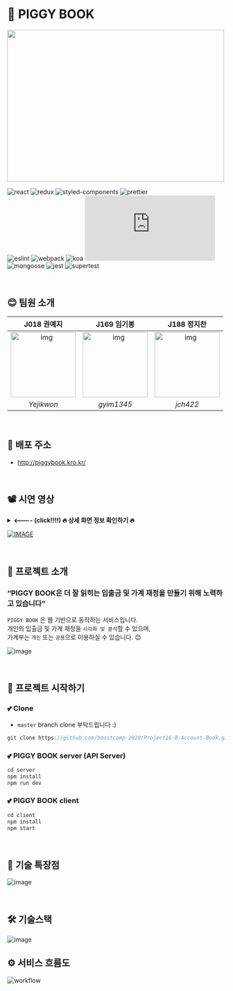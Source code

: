 # 🎈 PIGGY BOOK

<img src="https://user-images.githubusercontent.com/38288479/99702565-493df880-2ad9-11eb-841d-6f9d56b40be4.png" width="500" height="350" />

![react](https://img.shields.io/badge/react-^17.0.1-brightgreen?logo=react)
![redux](https://img.shields.io/badge/redux-^4.0.5-green?logo=redux)
![styled-components](https://img.shields.io/badge/styledComponents-^5.2.0-yellowgreen?logo=styled-components)
![prettier](https://img.shields.io/badge/prettier-^2.1.1-yellow?logo=prettier) <br />
![eslint](https://img.shields.io/badge/eslint-^7.13.0-orange?logo=eslint)
![webpack](https://img.shields.io/badge/webpack-^4.35.0-red?logo=webpack)
![koa](https://img.shields.io/badge/koa-^2.13.0-blue?logo=koa)
![node.js](https://img.shields.io/badge/node.js-^12.10.0-lightgrey?logo=node.js) <br />
![mongoose](https://img.shields.io/badge/mongoose-^5.10.15-success?logo=mongoose)
![jest](https://img.shields.io/badge/jest-^26.6.3-important?logo=jest)
![supertest](https://img.shields.io/badge/supertest-^6.0.1-critical?logo=supertest) <br />

<br />

## 😊 팀원 소개

|                                                       J018 권예지                                                       |                                                                             J169 임기봉                                                                              |                                                                        J188 정지찬                                                                        |
| :---------------------------------------------------------------------------------------------------------------------: | :------------------------------------------------------------------------------------------------------------------------------------------------------------------: | :-------------------------------------------------------------------------------------------------------------------------------------------------------: |
| <img src="https://ca.slack-edge.com/T019JFET9H7-U019PBWRG03-8b6c9029f984-512" alt="img" height="150px" width="150px" /> | <img src="https://avatars2.githubusercontent.com/u/57941049?s=460&u=b20800e6bc681bf4c683143cbcf11b9aa7dcf50c&v=4 =150x150" alt="img" height="150px" width="150px" /> | <img src="https://user-images.githubusercontent.com/38288479/99750943-9e532c00-2b24-11eb-82de-933279ed77dc.png" alt="img" height="150px" width="150px" /> |
|                                                       _Yejikwon_                                                        |                                                                              _gyim1345_                                                                              |                                                                         _jch422_                                                                          |

<br />

## 💫 배포 주소

- http://piggybook.kro.kr/

<br />

## 📽️ 시연 영상
<details>
  <summary> <b> <---- (click!!!!) 🔥 상세 화면 정보 확인하기 🔥</b> </summary>
    
  ### 🗝️ 가계부 로그인
  |                로그인 - 가계부 선택                 |                로그아웃                |
  | :----------------------------------: | :----------------------------------: |
  | ![](https://user-images.githubusercontent.com/13073517/102710526-4dd31800-42f6-11eb-9325-fa26fada6154.gif) | ![로그아웃](https://user-images.githubusercontent.com/13073517/102710538-575c8000-42f6-11eb-8b60-d9ad33cd8df7.gif)|


  ### 📋 가계부 선택
  |                가계부 생성                 |     가계부 삭제                           |
  | :----------------------------------: | :----------------------------------: |
  | ![createAccountBook](https://user-images.githubusercontent.com/38288479/102711306-ee780680-42fb-11eb-8ee9-4a2cd0a8ff42.gif) | ![deleteAccountBook](https://user-images.githubusercontent.com/38288479/102711312-f20b8d80-42fb-11eb-949f-7e1293f1fccb.gif)|

  <br />

  ### 📈 대시보드
  |                대시보드                 
  | :----------------------------------:  
  | ![1](https://user-images.githubusercontent.com/57941049/102710824-765c1180-42f8-11eb-81f7-a5d81bcc8728.gif)

  <br />

  ### 💰 수입/지출 내역
  |                그래프                 |           삭제         |
  | :----------------------------------: | :----------------------------------: |
  | ![ezgif com-gif-maker (6)](https://user-images.githubusercontent.com/57941049/102711318-018ad680-42fc-11eb-903d-48391d8daca5.gif) |![ezgif com-gif-maker (3)](https://user-images.githubusercontent.com/57941049/102711191-1e72da00-42fb-11eb-9a07-2eb41dd923c1.gif)

  |                추가                 |           수정         |
  | :----------------------------------: | :----------------------------------: |
  | ![ezgif com-gif-maker (5)](https://user-images.githubusercontent.com/57941049/102711246-74478200-42fb-11eb-80eb-93d8f8c810cc.gif) |![ezgif com-gif-maker (10)](https://user-images.githubusercontent.com/57941049/102711668-cb9b2180-42fe-11eb-8890-5c203a915c4b.gif)


  |                sms parser             |           csv         |
  | :----------------------------------: | :----------------------------------: |
  | ![ezgif com-gif-maker (9)](https://user-images.githubusercontent.com/57941049/102711563-03559980-42fe-11eb-9554-3e1955be59d7.gif) | ![ezgif com-gif-maker (7)](https://user-images.githubusercontent.com/57941049/102711456-39464e00-42fd-11eb-8fd5-ed4d54378ef6.gif)

  <br />

  ### 💳 카드/계좌
  |                결제수단 관리                 |                카드 별 사용내역                |
  | :----------------------------------: | :----------------------------------: |
  | ![](https://user-images.githubusercontent.com/13073517/102710324-dcdf3080-42f4-11eb-86b7-166a9e1bb8da.gif) | ![](https://user-images.githubusercontent.com/13073517/102710072-1d3daf00-42f3-11eb-87a7-baf520046f52.gif)|

  <br />

  ### 🏷️ 카테고리/태그
  |                카테고리                 |                태그                |
  | :----------------------------------: | :----------------------------------: |
  | ![category](https://user-images.githubusercontent.com/38288479/102711311-f172f700-42fb-11eb-8419-b6b441bb63ed.gif) | ![tag](https://user-images.githubusercontent.com/38288479/102711310-f0da6080-42fb-11eb-86b3-0e910891e7d0.gif)|

  <br />

  ### 🗓️ 달력
  |                년/월 별 수입 지출 내역                |                달력 시작일 변경                |
  | :----------------------------------: | :----------------------------------: |
  | ![](https://user-images.githubusercontent.com/13073517/102710094-465e3f80-42f3-11eb-8f23-1fb56c58ef0b.gif) | ![](https://user-images.githubusercontent.com/13073517/102710098-4cecb700-42f3-11eb-9983-3c123f9b122c.gif) |

  <br />

  ### 📊 보고서
  |                월별 내역 확인                 |                필터 적용                |
  | :----------------------------------: | :----------------------------------: |
  | ![monthlyAnalysis](https://user-images.githubusercontent.com/38288479/102711309-f041ca00-42fb-11eb-8c35-c7a5b7c54036.gif) | ![filter](https://user-images.githubusercontent.com/38288479/102711308-efa93380-42fb-11eb-9587-326dff2448df.gif)|

  <br />

  ### ⚙️ 설정
  |                멤버 초대하기/내보내기                |                로그인된 사용자 정보 변경              |
  | :----------------------------------: | :----------------------------------: |
  | ![](https://user-images.githubusercontent.com/13073517/102710125-858c9080-42f3-11eb-85ba-6ff55e979e76.gif) | ![](https://user-images.githubusercontent.com/13073517/102710128-8d4c3500-42f3-11eb-96a9-1b018683639b.gif)|

  <br />

</details>


[![IMAGE](https://img.youtube.com/vi/R4hTnqwwVS4/0.jpg)](https://youtu.be/R4hTnqwwVS4)

<br />

## 🚀 프로젝트 소개

### “PIGGY BOOK은 더 잘 읽히는 입출금 및 가계 재정을 만들기 위해 노력하고 있습니다”

`PIGGY BOOK` 은 웹 기반으로 동작하는 서비스입니다. <br />
개인의 입출금 및 가계 재정을 `시각화 및 분석`할 수 있으며, <br />
가계부는 `개인` 또는 `공용`으로 이용하실 수 있습니다. 😊

![image](https://user-images.githubusercontent.com/13073517/102005330-63c36480-3d5b-11eb-9bd7-5e9d31c4464b.png)

<br />

## 📌 프로젝트 시작하기

### 💕 Clone

- `master` branch clone 부탁드립니다 :)

```javascript
git clone https://github.com/boostcamp-2020/Project16-B-Account-Book.git
```

### 💕 PIGGY BOOK server (API Server)

```javascript
cd server
npm install
npm run dev
```

### 💕 PIGGY BOOK client

```javascript
cd client
npm install
npm start
```

<br />

## 📢 기술 특장점

![image](https://user-images.githubusercontent.com/13073517/102180967-1aa31a00-3eed-11eb-983e-698f2161b17a.png)

<br />

## 🛠️ 기술스택

![image](https://user-images.githubusercontent.com/13073517/102309034-3d940380-3fab-11eb-8caf-55512c1c8aeb.png)

## ⚙ 서비스 흐름도

![workflow](https://user-images.githubusercontent.com/57941049/102705389-a391cb00-42ca-11eb-9c48-a8e2d0174bed.png)
